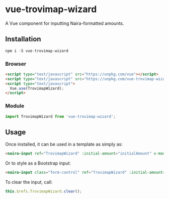 # vue-trovimap-wizard

A Vue component for inputting Naira-formatted amounts.

## Installation

```js
npm i -S vue-trovimap-wizard
```

### Browser

```html
<script type="text/javascript" src="https://unpkg.com/vue"></script>
<script type="text/javascript" src="https://unpkg.com/vue-trovimap-wizard"></script>
<script type="text/javascript">
  Vue.use(TrovimapWizard);
</script>
```

### Module

```js
import TrovimapWizard from 'vue-trovimap-wizard';
```

## Usage

Once installed, it can be used in a template as simply as:

```html
<naira-input ref="TrovimapWizard" :initial-amount="initialAmount" v-model="amount" />
```

Or to style as a Bootstrap input:

```html
<naira-input class="form-control" ref="TrovimapWizard" :initial-amount="initialAmount" v-model="amount" />
```

To clear the input, call:
```js
this.$refs.TrovimapWizard.clear();
```
